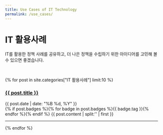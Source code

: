 ```yaml
---
title: Use Cases of IT Technology
permalink: /use_cases/
---
```


# IT 활용사례

IT를 활용한 정책 사례를 공유하고, 더 나은 정책을 수립하기 위한 아이디어를 고민해 볼 수 있으면 좋겠습니다.

<br>

{% for post in site.categories["IT 활용사례"] limit:10 %}
   <div class="post-preview">
   <h3> <a href="{{ site.baseurl }}{{ post.url }}"><b>{{ post.title }}</b></a> </h3>
   <span class="post-date">{{ post.date | date: "%B %d, %Y" }}</span><br>
   {% if post.badges %}{% for badge in post.badges %}<span class="badge badge-{{ badge.type }}">{{ badge.tag }}</span>{% endfor %}{% endif %}
   {{ post.content | split:'<!--more-->' | first }}
   <hr>
{% endfor %}
